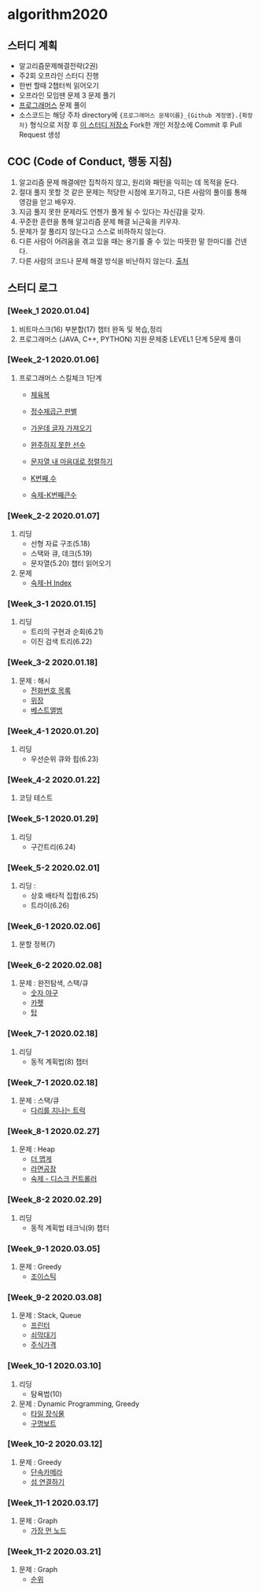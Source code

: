 # algorithm2020

## 스터디 계획
   - 알고리즘문제해결전략(2권)
   - 주2회 오프라인 스터디 진행
   - 한번 할때 2챕터씩 읽어오기
   - 오프라인 모임땐 문제 3 문제 풀기
   - [프로그래머스](https://programmers.co.kr/) 문제 풀이
   - 소스코드는 해당 주차 directory에 `{프로그래머스 문제이름}_{Github 계정명}.{확장자}` 형식으로 저장 후 [이 스터디 저장소](https://github.com/KimTaeHyeong17/algorithm2020.git) Fork한 개인 저장소에 Commit 후 Pull Request 생성
   
## COC (Code of Conduct, 행동 지침)
1. 알고리즘 문제 해결에만 집착하지 않고, 원리와 패턴을 익히는 데 목적을 둔다.
2. 절대 풀지 못할 것 같은 문제는 적당한 시점에 포기하고, 다른 사람의 풀이를 통해 영감을 얻고 배우자.
3. 지금 풀지 못한 문제라도 언젠가 풀게 될 수 있다는 자신감을 갖자.
4. 꾸준한 훈련을 통해 알고리즘 문제 해결 뇌근육을 키우자.
5. 문제가 잘 풀리지 않는다고 스스로 비하하지 않는다. 
6. 다른 사람이 어려움을 겪고 있을 때는 용기를 줄 수 있는 따뜻한 말 한마디를 건넨다.
7. 다른 사람의 코드나 문제 해결 방식을 비난하지 않는다.
      [출처](https://github.com/29rithm/algospot/blob/master/README.md)

## 스터디 로그
### [Week_1 2020.01.04]
1. 비트마스크(16) 부분합(17) 챕터 완독 및 복습,정리
2. 프로그래머스 (JAVA, C++, PYTHON) 지원 문제중 LEVEL1 단계 5문제 풀이

### [Week_2-1 2020.01.06]
1. 프로그래머스 스킬체크 1단계

   - [체육복](https://programmers.co.kr/learn/courses/30/lessons/42862)
   - [정수제곱근 판별](https://programmers.co.kr/learn/courses/30/lessons/12934)
   - [가운데 글자 가져오기](https://programmers.co.kr/learn/courses/30/lessons/12903)
   - [완주하지 못한 선수](https://programmers.co.kr/learn/courses/30/lessons/42576)
   - [문자열 내 마음대로 정렬하기](https://programmers.co.kr/learn/courses/30/lessons/12915)
   
   - [K번째 수](https://programmers.co.kr/learn/courses/30/lessons/42748)
   - [숙제-K번째큰수](https://programmers.co.kr/learn/courses/30/lessons/42746)

### [Week_2-2 2020.01.07]
1. 리딩
   - 선형 자료 구조(5.18)
   - 스택와 큐, 데크(5.19)
   - 문자열(5.20) 챕터 읽어오기
2. 문제
   - [숙제-H Index](https://programmers.co.kr/learn/courses/30/lessons/42747)
   
### [Week_3-1 2020.01.15]
1. 리딩
   - 트리의 구현과 순회(6.21)
   - 이진 검색 트리(6.22)

### [Week_3-2 2020.01.18]
1. 문제 : 해시
   - [전화번호 목록](https://programmers.co.kr/learn/courses/30/lessons/42577)
   - [위장](https://programmers.co.kr/learn/courses/30/lessons/42578)
   - [베스트앨범](https://programmers.co.kr/learn/courses/30/lessons/42579)

### [Week_4-1 2020.01.20]
1. 리딩
   - 우선순위 큐와 힙(6.23)

### [Week_4-2 2020.01.22]
1. 코딩 테스트

### [Week_5-1 2020.01.29]
1. 리딩
   - 구간트리(6.24)

### [Week_5-2 2020.02.01]
1. 리딩 : 
   - 상호 배타적 집합(6.25)
   - 트라이(6.26)

### [Week_6-1 2020.02.06]
1. 분할 정복(7)

### [Week_6-2 2020.02.08]
1. 문제 : 완전탐색, 스택/큐
   - [숫자 야구](https://programmers.co.kr/learn/courses/30/lessons/42841)
   - [카펫](https://programmers.co.kr/learn/courses/30/lessons/42842)
   - [탑](https://programmers.co.kr/learn/courses/30/lessons/42588)

### [Week_7-1 2020.02.18]
1. 리딩
   - 동적 계획법(8) 챕터

### [Week_7-1 2020.02.18]
1. 문제 : 스택/큐
   - [다리를 지나는 트럭](https://programmers.co.kr/learn/courses/30/lessons/42583)

### [Week_8-1 2020.02.27]
1. 문제 : Heap
   - [더 맵게](https://programmers.co.kr/learn/courses/30/lessons/42626)
   - [라면공장](https://programmers.co.kr/learn/courses/30/lessons/42629)
   - [숙제 - 디스크 컨트롤러](https://programmers.co.kr/learn/courses/30/lessons/42627)

### [Week_8-2 2020.02.29]
1. 리딩
   - 동적 계획법 테크닉(9) 챕터


### [Week_9-1 2020.03.05]
1. 문제 : Greedy
   - [조이스틱](https://programmers.co.kr/learn/courses/30/lessons/42860)

### [Week_9-2 2020.03.08]
1. 문제 : Stack, Queue
   - [프린터](https://programmers.co.kr/learn/courses/30/lessons/42587)
   - [쇠막대기](https://programmers.co.kr/learn/courses/30/lessons/42585)
   - [주식가격](https://programmers.co.kr/learn/courses/30/lessons/42584)

### [Week_10-1 2020.03.10]
1. 리딩
   - 탐욕법(10)
2. 문제 : Dynamic Programming, Greedy
   - [타일 장식물](https://programmers.co.kr/learn/courses/30/lessons/43104)
   - [구명보트](https://programmers.co.kr/learn/courses/30/lessons/42885)

### [Week_10-2 2020.03.12]
1. 문제 : Greedy
   - [단속카메라](https://programmers.co.kr/learn/courses/30/lessons/42884)
   - [섬 연결하기](https://programmers.co.kr/learn/courses/30/lessons/42861)

### [Week_11-1 2020.03.17]
1. 문제 : Graph
   - [가장 먼 노드](https://programmers.co.kr/learn/courses/30/lessons/49189)

### [Week_11-2 2020.03.21]
1. 문제 : Graph
   - [순위](https://programmers.co.kr/learn/courses/30/lessons/49191)
